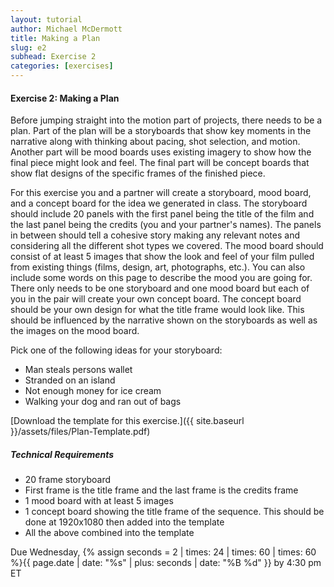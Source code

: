 ```yaml
---
layout: tutorial
author: Michael McDermott
title: Making a Plan
slug: e2
subhead: Exercise 2
categories: [exercises]
---
```

#### Exercise 2: Making a Plan
Before jumping straight into the motion part of projects, there needs to be a plan. Part of the plan will be a storyboards that show key moments in the narrative along with thinking about pacing, shot selection, and motion. Another part will be mood boards uses existing imagery to show how the final piece might look and feel. The final part will be concept boards that show flat designs of the specific frames of the finished piece.

For this exercise you and a partner will create a storyboard, mood board, and a concept board for the idea we generated in class. The storyboard should include 20 panels with the first panel being the title of the film and the last panel being the credits (you and your partner's names). The panels in between should tell a cohesive story making any relevant notes and considering all the different shot types we covered. The mood board should consist of at least 5 images that show the look and feel of your film pulled from existing things (films, design, art, photographs, etc.). You can also include some words on this page to describe the mood you are going for. There only needs to be one storyboard and one mood board but each of you in the pair will create your own concept board. The concept board should be your own design for what the title frame would look like. This should be influenced by the narrative shown on the storyboards as well as the images on the mood board.

Pick one of the following ideas for your storyboard:
- Man steals persons wallet
- Stranded on an island
- Not enough money for ice cream
- Walking your dog and ran out of bags

[Download the template for this exercise.]({{ site.baseurl }}/assets/files/Plan-Template.pdf)

##### Technical Requirements
* 20 frame storyboard
* First frame is the title frame and the last frame is the credits frame
* 1 mood board with at least 5 images
* 1 concept board showing the title frame of the sequence. This should be done at 1920x1080 then added into the template
* All the above combined into the template

<span class="due">Due Wednesday, {% assign seconds = 2 | times: 24 | times: 60 | times: 60 %}{{ page.date | date: "%s" | plus: seconds | date: "%B %d" }} by 4:30 pm ET</span>
